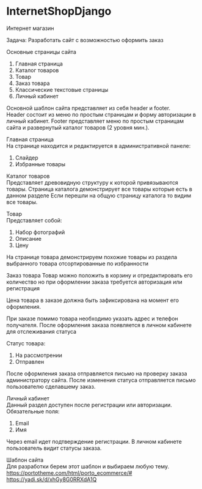 # InternetShopDjango

Интернет магазин

Задача: Разработать сайт с возможностью оформить заказ

Основные страницы сайта
1. Главная страница
2. Каталог товаров
3. Товар
4. Заказ товара
5. Классические текстовые страницы
6. Личный кабинет

Основной шаблон сайта представляет из себя header и footer.\
Header состоит из меню по простым страницам и форму авторизации в личный кабинет.
Footer представляет меню по простым страницам сайта и развернутый каталог товаров (2 уровня мин.).

Главная страница\
На странице находится и редактируется в административной панеле:
1. Слайдер
2. Избранные товары

Каталог товаров\
Представляет древовидную структуру к которой привязываются товары.
Страница каталога демонстрирует все товары которые есть в данном разделе
Если перешли на общую страницу каталога то видим все товары.

Товар\
Представляет собой: 
1. Набор фотографий
2. Описание
3. Цену

На странице товара демонстрируем похожие товары из раздела выбранного товара отсортированные по избранности

Заказ товара
Товар можно положить в корзину и отредактировать его количество но при оформлении заказа требуется авторизация или регистрация

Цена товара в заказе должна быть зафиксирована на момент его оформления.

При заказе помимо товара необходимо указать адрес и телефон получателя.
После оформления заказа появляется в личном кабинете для отслеживания статуса

Статус товара:
1. На рассмотрении
2. Отправлен

После оформления заказа отправляется письмо на проверку заказа администратору сайта.
После изменения статуса отправляется письмо пользователю сделавшему заказ.

Личный кабинет\
Данный раздел доступен после регистрации или авторизации.\
Обязательные поля:
1. Email
2. Имя

Через email идет подтверждение регистрации.
В личном кабинете пользователь видит статусы заказа.

Шаблон сайта\
Для разработки берем этот шаблон и выбираем любую тему.\
https://portotheme.com/html/porto_ecommerce/# \
https://yadi.sk/d/xhGy8G0RRXdA1Q
